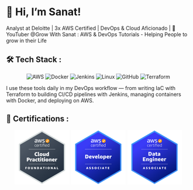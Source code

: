 # 👋 Hi, I’m Sanat!

Analyst at Deloitte | 3x AWS Certified | DevOps & Cloud Aficionado | 🎥 YouTuber @Grow With Sanat : AWS & DevOps Tutorials - Helping People to grow in their Life



## 🛠️ Tech Stack :
<p align="center">
  <img src="https://cdn.jsdelivr.net/gh/devicons/devicon@latest/icons/amazonwebservices/amazonwebservices-original-wordmark.svg" alt="AWS" width="50"/>
  <img src="https://cdn.jsdelivr.net/gh/devicons/devicon/icons/docker/docker-original.svg" alt="Docker" width="50"/>
  <img src="https://cdn.jsdelivr.net/gh/devicons/devicon/icons/jenkins/jenkins-original.svg" alt="Jenkins" width="50"/>
  <img src="https://cdn.jsdelivr.net/gh/devicons/devicon/icons/linux/linux-original.svg" alt="Linux" width="50"/>
  <img src="https://cdn.jsdelivr.net/gh/devicons/devicon/icons/github/github-original.svg" alt="GitHub" width="50"/>
  <img src="https://cdn.jsdelivr.net/gh/devicons/devicon/icons/terraform/terraform-original.svg" alt="Terraform" width="50"/>
</p>
I use these tools daily in my DevOps workflow — from writing IaC with Terraform to building CI/CD pipelines with Jenkins, managing containers with Docker, and deploying on AWS.



## 🧠 Certifications :
<p align="center">
  <img src="aws-certified-cloud-practitioner.png" alt="CLF-C02" width="150"/>
  <img src="aws-certified-developer-associate.png" alt="DVA-C02" width="150"/>
  <img src="aws-certified-data-engineer-associate.png" alt="DEA-C01" width="150"/>
</p>
